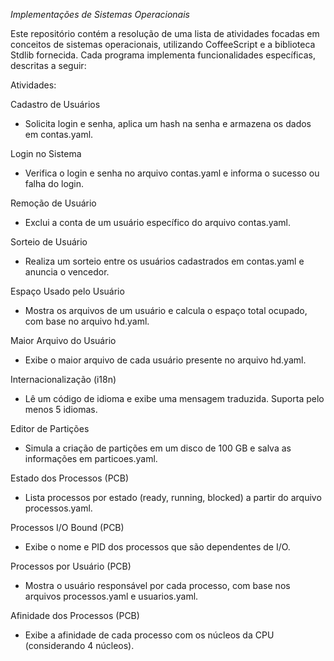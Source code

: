 *Implementações de Sistemas Operacionais*

Este repositório contém a resolução de uma lista de atividades focadas em conceitos de sistemas operacionais, utilizando CoffeeScript e a biblioteca Stdlib fornecida. Cada programa implementa funcionalidades específicas, descritas a seguir:

Atividades:

Cadastro de Usuários
* Solicita login e senha, aplica um hash na senha e armazena os dados em contas.yaml.

Login no Sistema
* Verifica o login e senha no arquivo contas.yaml e informa o sucesso ou falha do login.

Remoção de Usuário
* Exclui a conta de um usuário específico do arquivo contas.yaml.

Sorteio de Usuário
* Realiza um sorteio entre os usuários cadastrados em contas.yaml e anuncia o vencedor.

Espaço Usado pelo Usuário
* Mostra os arquivos de um usuário e calcula o espaço total ocupado, com base no arquivo hd.yaml.

Maior Arquivo do Usuário
* Exibe o maior arquivo de cada usuário presente no arquivo hd.yaml.

Internacionalização (i18n)
* Lê um código de idioma e exibe uma mensagem traduzida. Suporta pelo menos 5 idiomas.

Editor de Partições
* Simula a criação de partições em um disco de 100 GB e salva as informações em particoes.yaml.

Estado dos Processos (PCB)
* Lista processos por estado (ready, running, blocked) a partir do arquivo processos.yaml.

Processos I/O Bound (PCB)
* Exibe o nome e PID dos processos que são dependentes de I/O.

Processos por Usuário (PCB)
* Mostra o usuário responsável por cada processo, com base nos arquivos processos.yaml e usuarios.yaml.

Afinidade dos Processos (PCB)
* Exibe a afinidade de cada processo com os núcleos da CPU (considerando 4 núcleos).

